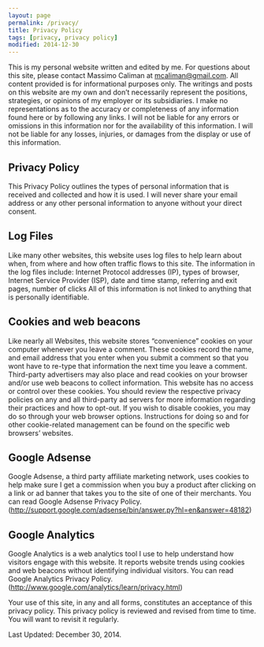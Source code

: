 ```yaml
---
layout: page
permalink: /privacy/
title: Privacy Policy
tags: [privacy, privacy policy]
modified: 2014-12-30
---
```



This is my personal website written and edited by me. For questions about this site, please contact Massimo Caliman at mcaliman@gmail.com. All content provided is for informational purposes only. The writings and posts on this website are my own and don’t necessarily represent the positions, strategies, or opinions of my employer or its subsidiaries. I make no representations as to the accuracy or completeness of any information found here or by following any links. I will not be liable for any errors or omissions in this information nor for the availability of this information. I will not be liable for any losses, injuries, or damages from the display or use of this information.

## Privacy Policy
This Privacy Policy outlines the types of personal information that is received and collected and how it is used.
I will never share your email address or any other personal information to anyone without your direct consent. 

## Log Files
Like many other websites, this website uses log files to help learn about when, from where and how often traffic flows to this site. The information in the log files include: Internet Protocol addresses (IP), types of browser, Internet Service Provider (ISP), date and time stamp, referring and exit pages, number of clicks
All of this information is not linked to anything that is personally identifiable.

## Cookies and web beacons
Like nearly all Websites, this website stores “convenience” cookies on your computer whenever you leave a comment. These cookies record the name, and email address that you enter when you submit a comment so that you wont have to re-type that information the next time you leave a comment.
Third-party advertisers may also place and read cookies on your browser and/or use web beacons to collect information. This website has no access or control over these cookies. You should review the respective privacy policies on any and all third-party ad servers for more information regarding their practices and how to opt-out.
If you wish to disable cookies, you may do so through your web browser options.
Instructions for doing so and for other cookie-related management can be found on the specific web browsers’ websites.

## Google Adsense
Google Adsense, a third party affiliate marketing network, uses cookies to help make sure I get a commission when you buy a product after clicking on a link or ad banner that takes you to the site of one of their merchants. You can read Google Adsense Privacy Policy. (http://support.google.com/adsense/bin/answer.py?hl=en&answer=48182)

## Google Analytics
Google Analytics is a web analytics tool I use to help understand how visitors engage with this website. It reports website trends using cookies and web beacons without identifying individual visitors. You can read Google Analytics Privacy Policy. (http://www.google.com/analytics/learn/privacy.html)

Your use of this site, in any and all forms, constitutes an acceptance of this privacy policy. This privacy policy is reviewed and revised from time to time. You will want to revisit it regularly.

Last Updated: December 30, 2014.



